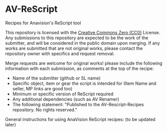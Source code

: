 # AV-ReScript
Recipes for Anavision's ReScript tool

This repository is licensed with the <a href="https://creativecommons.org/public-domain/cc0/"> Creative Commons Zero (CC0)</a> License. Any submissions to this repository are expected to be the work of the submitter, and will be considered in the public domain upon merging.  If any works are submitted that are not original works, please contact the repository owner with specifics and request removal.

Merge requests are welcome for original works!  please include the following information with each submission, as comments at the top of the recipe:

* Name of the submitter (github or SL name)
* Specific object, item or gear the script is intended for (Item Name and seller, MP links are good too)
* Minimum or specific version of ReScript required
* Any additional dependencies (such as AV Renamer)
* The following statement: "Published to the AV-Rescript-Recipes repository. No rights reserved."


General instructions for using AnaVision ReScript recipes:
(to be updated later)